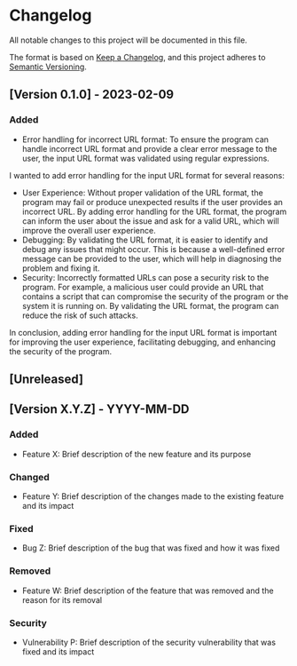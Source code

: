 # Changelog
All notable changes to this project will be documented in this file.

The format is based on [Keep a Changelog](https://keepachangelog.com/en/1.0.0/),
and this project adheres to [Semantic Versioning](https://semver.org/spec/v2.0.0.html).


## [Version 0.1.0] - 2023-02-09
### Added
- Error handling for incorrect URL format: To ensure the program can handle incorrect URL format and provide a clear error message to the user, the input URL format was validated using regular expressions.

I wanted to add error handling for the input URL format for several reasons:

- User Experience: Without proper validation of the URL format, the program may fail or produce unexpected results if the user provides an incorrect URL. By adding error handling for the URL format, the program can inform the user about the issue and ask for a valid URL, which will improve the overall user experience.
- Debugging: By validating the URL format, it is easier to identify and debug any issues that might occur. This is because a well-defined error message can be provided to the user, which will help in diagnosing the problem and fixing it.
- Security: Incorrectly formatted URLs can pose a security risk to the program. For example, a malicious user could provide an URL that contains a script that can compromise the security of the program or the system it is running on. By validating the URL format, the program can reduce the risk of such attacks.

In conclusion, adding error handling for the input URL format is important for improving the user experience, facilitating debugging, and enhancing the security of the program.


## [Unreleased]

## [Version X.Y.Z] - YYYY-MM-DD
### Added
- Feature X: Brief description of the new feature and its purpose

### Changed
- Feature Y: Brief description of the changes made to the existing feature and its impact

### Fixed
- Bug Z: Brief description of the bug that was fixed and how it was fixed

### Removed
- Feature W: Brief description of the feature that was removed and the reason for its removal

### Security
- Vulnerability P: Brief description of the security vulnerability that was fixed and its impact